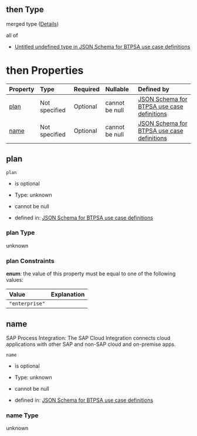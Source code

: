 ## then Type

merged type ([Details](btpsa-usecase-properties-services-items-allof-2-then-allof-27-then.md))

all of

*   [Untitled undefined type in JSON Schema for BTPSA use case definitions](btpsa-usecase-properties-services-items-allof-2-then-allof-27-then-allof-0.md "check type definition")

# then Properties

| Property      | Type          | Required | Nullable       | Defined by                                                                                                                                                                                                            |
| :------------ | :------------ | :------- | :------------- | :-------------------------------------------------------------------------------------------------------------------------------------------------------------------------------------------------------------------- |
| [plan](#plan) | Not specified | Optional | cannot be null | [JSON Schema for BTPSA use case definitions](btpsa-usecase-properties-services-items-allof-2-then-allof-27-then-properties-plan.md "undefined#/properties/services/items/allOf/2/then/allOf/27/then/properties/plan") |
| [name](#name) | Not specified | Optional | cannot be null | [JSON Schema for BTPSA use case definitions](btpsa-usecase-properties-services-items-allof-2-then-allof-27-then-properties-name.md "undefined#/properties/services/items/allOf/2/then/allOf/27/then/properties/name") |

## plan



`plan`

*   is optional

*   Type: unknown

*   cannot be null

*   defined in: [JSON Schema for BTPSA use case definitions](btpsa-usecase-properties-services-items-allof-2-then-allof-27-then-properties-plan.md "undefined#/properties/services/items/allOf/2/then/allOf/27/then/properties/plan")

### plan Type

unknown

### plan Constraints

**enum**: the value of this property must be equal to one of the following values:

| Value          | Explanation |
| :------------- | :---------- |
| `"enterprise"` |             |

## name

SAP Process Integration: The SAP Cloud Integration connects cloud applications with other SAP and non-SAP cloud and on-premise apps.

`name`

*   is optional

*   Type: unknown

*   cannot be null

*   defined in: [JSON Schema for BTPSA use case definitions](btpsa-usecase-properties-services-items-allof-2-then-allof-27-then-properties-name.md "undefined#/properties/services/items/allOf/2/then/allOf/27/then/properties/name")

### name Type

unknown
